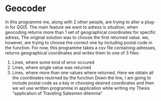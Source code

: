 # Geocoder
In this programme me, along with 2 other people, are trying to alter a plug-in for QGIS. The main feature we want to adress is situation, when geocoding returns more than 1 set of geographical coordinates for specific adress, The original solution was to choose the first returned value. we, however, are trying to choose the correct one by including postal code in the function. For now, this programme takes a csv file containing adresses, returns geographical coordinates and writes them to one of 3 files:
1. Lines, where some kind of error occured
2. Lines, where single value was returned
3. Lines, where more than one values where returned. Here we obtain all the coordinates reutrned by the function
Down the line, I am going to include postal code as a key in choosing desired coordinates and then we wil use written programme in application while writing my Thesis "application of Traveling Salesmen dilemma"
